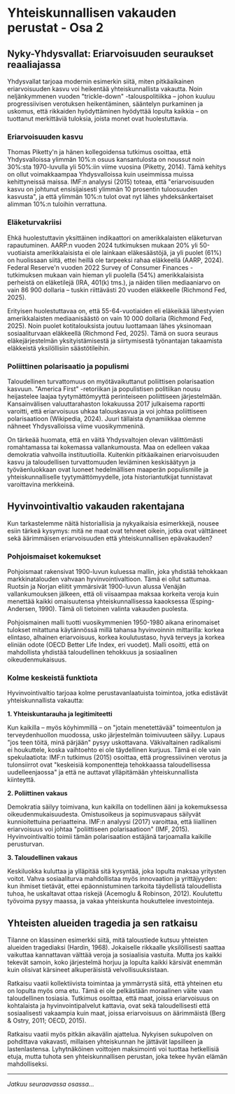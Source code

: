 # Yhteiskunnallisen vakauden perustat - Osa 2

## Nyky-Yhdysvallat: Eriarvoisuuden seuraukset reaaliajassa

Yhdysvallat tarjoaa modernin esimerkin siitä, miten pitkäaikainen eriarvoisuuden kasvu voi heikentää yhteiskunnallista vakautta. Noin neljänkymmenen vuoden "trickle-down" -talouspolitiikka – johon kuuluu progressiivisen verotuksen heikentäminen, sääntelyn purkaminen ja uskomus, että rikkaiden hyödyttäminen hyödyttää lopulta kaikkia – on tuottanut merkittäviä tuloksia, joista monet ovat huolestuttavia.

### Eriarvoisuuden kasvu

Thomas Piketty'n ja hänen kollegoidensa tutkimus osoittaa, että Yhdysvalloissa ylimmän 10%:n osuus kansantulosta on noussut noin 30%:sta 1970-luvulla yli 50%:iin viime vuosina (Piketty, 2014). Tämä kehitys on ollut voimakkaampaa Yhdysvalloissa kuin useimmissa muissa kehittyneissä maissa. IMF:n analyysi (2015) toteaa, että "eriarvoisuuden kasvu on johtunut ensisijaisesti ylimmän 10 prosentin tuloosuuden kasvusta", ja että ylimmän 10%:n tulot ovat nyt lähes yhdeksänkertaiset alimman 10%:n tuloihin verrattuna.

### Eläketurvakriisi

Ehkä huolestuttavin yksittäinen indikaattori on amerikkalaisten eläketurvan rapautuminen. AARP:n vuoden 2024 tutkimuksen mukaan 20% yli 50-vuotiaista amerikkalaisista ei ole lainkaan eläkesäästöjä, ja yli puolet (61%) on huolissaan siitä, ettei heillä ole tarpeeksi rahaa eläkkeellä (AARP, 2024). Federal Reserve'n vuoden 2022 Survey of Consumer Finances -tutkimuksen mukaan vain hieman yli puolella (54%) amerikkalaisista perheistä on eläketilejä (IRA, 401(k) tms.), ja näiden tilien mediaaniarvo on vain 86 900 dollaria – tuskin riittävästi 20 vuoden eläkkeelle (Richmond Fed, 2025).

Erityisen huolestuttavaa on, että 55-64-vuotiaiden eli eläkeikää lähestyvien amerikkalaisten mediaanisäästö on vain 10 000 dollaria (Richmond Fed, 2025). Noin puolet kotitalouksista joutuu luottamaan lähes yksinomaan sosiaaliturvaan eläkkeellä (Richmond Fed, 2025). Tämä on suora seuraus eläkejärjestelmän yksityistämisestä ja siirtymisestä työnantajan takaamista eläkkeistä yksilöllisiin säästötileihin.

### Poliittinen polarisaatio ja populismi

Taloudellinen turvattomuus on myötävaikuttanut poliittisen polarisaation kasvuun. "America First" -retoriikan ja populistisen politiikan nousu heijastelee laajaa tyytymättömyyttä perinteiseen poliittiseen järjestelmään. Kansainvälisen valuuttarahaston lokakuussa 2017 julkaisema raportti varoitti, että eriarvoisuus uhkaa talouskasvua ja voi johtaa poliittiseen polarisaatioon (Wikipedia, 2024). Juuri tällaista dynamiikkaa olemme nähneet Yhdysvalloissa viime vuosikymmeninä.

On tärkeää huomata, että en väitä Yhdysvaltojen olevan välittömästi romahtamassa tai kokemassa vallankumousta. Maa on edelleen vakaa demokratia vahvoilla instituutioilla. Kuitenkin pitkäaikainen eriarvoisuuden kasvu ja taloudellisen turvattomuuden leviäminen keskisäätyyn ja työväenluokkaan ovat luoneet hedelmällisen maaperän populismille ja yhteiskunnalliselle tyytymättömyydelle, jota historiantutkijat tunnistavat varoittavina merkkeinä.

## Hyvinvointivaltio vakauden rakentajana

Kun tarkastelemme näitä historiallisia ja nykyaikaisia esimerkkejä, nousee esiin tärkeä kysymys: mitä ne maat ovat tehneet oikein, jotka ovat välttäneet sekä äärimmäisen eriarvoisuuden että yhteiskunnallisen epävakauden?

### Pohjoismaiset kokemukset

Pohjoismaat rakensivat 1900-luvun kuluessa mallin, joka yhdistää tehokkaan markkinatalouden vahvaan hyvinvointivaltioon. Tämä ei ollut sattumaa. Ruotsin ja Norjan eliitit ymmärsivät 1900-luvun alussa Venäjän vallankumouksen jälkeen, että oli viisaampaa maksaa korkeita veroja kuin menettää kaikki omaisuutensa yhteiskunnallisessa kaaoksessa (Esping-Andersen, 1990). Tämä oli tietoinen valinta vakauden puolesta.

Pohjoismainen malli tuotti vuosikymmenien 1950-1980 aikana erinomaiset tulokset mitattuna käytännössä millä tahansa hyvinvoinnin mittarilla: korkea elintaso, alhainen eriarvoisuus, korkea koulutustaso, hyvä terveys ja korkea eliniän odote (OECD Better Life Index, eri vuodet). Malli osoitti, että on mahdollista yhdistää taloudellinen tehokkuus ja sosiaalinen oikeudenmukaisuus.

### Kolme keskeistä funktiota

Hyvinvointivaltio tarjoaa kolme perustavanlaatuista toimintoa, jotka edistävät yhteiskunnallista vakautta:

**1. Yhteiskuntarauha ja legitimiteetti**

Kun kaikilla – myös köyhimmillä – on "jotain menetettävää" toimeentulon ja terveydenhuollon muodossa, usko järjestelmän toimivuuteen säilyy. Lupaus "jos teen töitä, minä pärjään" pysyy uskottavana. Väkivaltainen radikalismi ei houkuttele, koska vaihtoehto ei ole täydellinen kurjuus. Tämä ei ole vain spekulaatiota: IMF:n tutkimus (2015) osoittaa, että progressiivinen verotus ja tulonsiirrot ovat "keskeisiä komponentteja tehokkaassa taloudellisessa uudelleenjaossa" ja että ne auttavat ylläpitämään yhteiskunnallista kiinteyttä.

**2. Poliittinen vakaus**

Demokratia säilyy toimivana, kun kaikilla on todellinen ääni ja kokemuksessa oikeudenmukaisuudesta. Omistusoikeus ja sopimusvapaus säilyvät kunnioitettuina periaatteina. IMF:n analyysi (2017) varoittaa, että liiallinen eriarvoisuus voi johtaa "poliittiseen polarisaatioon" (IMF, 2015). Hyvinvointivaltio toimii tämän polarisaation estäjänä tarjoamalla kaikille perusturvan.

**3. Taloudellinen vakaus**

Keskiluokka kuluttaa ja ylläpitää sitä kysyntää, joka lopulta maksaa yritysten voitot. Vahva sosiaaliturva mahdollistaa myös innovaation ja yrittäjyyden: kun ihmiset tietävät, ettei epäonnistuminen tarkoita täydellistä taloudellista tuhoa, he uskaltavat ottaa riskejä (Acemoglu & Robinson, 2012). Koulutettu työvoima pysyy maassa, ja vakaa yhteiskunta houkuttelee investointeja.

## Yhteisten alueiden tragedia ja sen ratkaisu

Tilanne on klassinen esimerkki siitä, mitä taloustiede kutsuu yhteisten alueiden tragediaksi (Hardin, 1968). Jokaiselle rikkaalle yksilöllisesti saattaa vaikuttaa kannattavan välttää veroja ja sosiaalisia vastuita. Mutta jos kaikki tekevät samoin, koko järjestelmä horjuu ja lopulta kaikki kärsivät enemmän kuin olisivat kärsineet alkuperäisistä velvollisuuksistaan.

Ratkaisu vaatii kollektiivista toimintaa ja ymmärrystä siitä, että yhteinen etu on lopulta myös oma etu. Tämä ei ole pelkästään moraalinen väite vaan taloudellinen tosiasia. Tutkimus osoittaa, että maat, joissa eriarvoisuus on kohtalaista ja hyvinvointipalvelut kattavia, ovat sekä taloudellisesti että sosiaalisesti vakaampia kuin maat, joissa eriarvoisuus on äärimmäistä (Berg & Ostry, 2011; OECD, 2015).

Ratkaisu vaatii myös pitkän aikavälin ajattelua. Nykyisen sukupolven on pohdittava vakavasti, millaisen yhteiskunnan he jättävät lapsilleen ja lastenlastensa. Lyhytnäköinen voittojen maksimointi voi tuottaa hetkellisiä etuja, mutta tuhota sen yhteiskunnallisen perustan, joka tekee hyvän elämän mahdolliseksi.

---

*Jatkuu seuraavassa osassa...*